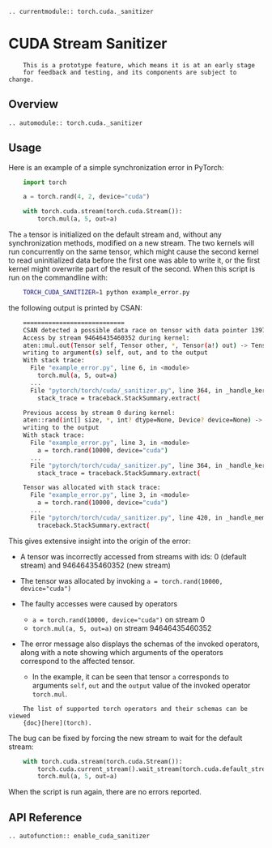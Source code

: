 ```{eval-rst}
.. currentmodule:: torch.cuda._sanitizer
```

# CUDA Stream Sanitizer

```{note}
    This is a prototype feature, which means it is at an early stage
    for feedback and testing, and its components are subject to change.
```

## Overview

```{eval-rst}
.. automodule:: torch.cuda._sanitizer
```

## Usage

Here is an example of a simple synchronization error in PyTorch:

```python
    import torch

    a = torch.rand(4, 2, device="cuda")

    with torch.cuda.stream(torch.cuda.Stream()):
        torch.mul(a, 5, out=a)
```

The `a` tensor is initialized on the default stream and, without any synchronization
methods, modified on a new stream. The two kernels will run concurrently on the same tensor,
which might cause the second kernel to read uninitialized data before the first one was able
to write it, or the first kernel might overwrite part of the result of the second.
When this script is run on the commandline with:

```bash
    TORCH_CUDA_SANITIZER=1 python example_error.py
```

the following output is printed by CSAN:

```bash
    ============================
    CSAN detected a possible data race on tensor with data pointer 139719969079296
    Access by stream 94646435460352 during kernel:
    aten::mul.out(Tensor self, Tensor other, *, Tensor(a!) out) -> Tensor(a!)
    writing to argument(s) self, out, and to the output
    With stack trace:
      File "example_error.py", line 6, in <module>
        torch.mul(a, 5, out=a)
      ...
      File "pytorch/torch/cuda/_sanitizer.py", line 364, in _handle_kernel_launch
        stack_trace = traceback.StackSummary.extract(

    Previous access by stream 0 during kernel:
    aten::rand(int[] size, *, int? dtype=None, Device? device=None) -> Tensor
    writing to the output
    With stack trace:
      File "example_error.py", line 3, in <module>
        a = torch.rand(10000, device="cuda")
      ...
      File "pytorch/torch/cuda/_sanitizer.py", line 364, in _handle_kernel_launch
        stack_trace = traceback.StackSummary.extract(

    Tensor was allocated with stack trace:
      File "example_error.py", line 3, in <module>
        a = torch.rand(10000, device="cuda")
      ...
      File "pytorch/torch/cuda/_sanitizer.py", line 420, in _handle_memory_allocation
        traceback.StackSummary.extract(
```

This gives extensive insight into the origin of the error:

- A tensor was incorrectly accessed from streams with ids: 0 (default stream) and 94646435460352 (new stream)
- The tensor was allocated by invoking `a = torch.rand(10000, device="cuda")`
- The faulty accesses were caused by operators
    - `a = torch.rand(10000, device="cuda")` on stream 0
    - `torch.mul(a, 5, out=a)` on stream 94646435460352
- The error message also displays the schemas of the invoked operators, along with a note
  showing which arguments of the operators correspond to the affected tensor.

  - In the example, it can be seen that tensor `a` corresponds to arguments `self`, `out`
    and the `output` value of the invoked operator `torch.mul`.

```{seealso}
    The list of supported torch operators and their schemas can be viewed
    {doc}[here](torch).
```

The bug can be fixed by forcing the new stream to wait for the default stream:

```python
    with torch.cuda.stream(torch.cuda.Stream()):
        torch.cuda.current_stream().wait_stream(torch.cuda.default_stream())
        torch.mul(a, 5, out=a)
```

When the script is run again, there are no errors reported.

## API Reference

```{eval-rst}
.. autofunction:: enable_cuda_sanitizer
```